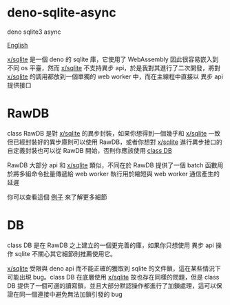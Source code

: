 # deno-sqlite-async

deno sqlite3 async

[English](README.md)

[x/sqlite](https://deno.land/x/sqlite) 是一個 deno 的 sqlite 庫，它使用了
WebAssembly 因此很容易嵌入到不同 os 平臺，然而
[x/sqlite](https://deno.land/x/sqlite) 不支持異步
api，於是我對其進行了二次開發，將對 [x/sqlite](https://deno.land/x/sqlite)
的調用都放到一個單獨的 web worker 中，而在主線程中直接以 異步 api 提供接口

# RawDB

class RawDB 是對 [x/sqlite](https://deno.land/x/sqlite)
的異步封裝，如果你想得到一個幾乎和 [x/sqlite](https://deno.land/x/sqlite)
一致但已經封裝好的異步庫則可以使用 RawDB，或者你想對
[x/sqlite](https://deno.land/x/sqlite) 進行異步接口的自定義封裝也可以從 RawDB
開始，否則你應該使用 [class DB](#DB)

RawDB 大部分 api 和 [x/sqlite](https://deno.land/x/sqlite) 類似，不同在於 RawDB
提供了一個 batch 函數用於將多組命令批量傳遞給 web worker 執行用於縮短與 web
worker 通信產生的延遲

你可以查看這個 [例子](bin/raw.ts) 來了解更多細節

# DB

class DB 是在 RawDB 之上建立的一個更完善的庫，如果你只想使用 異步 api 操作
sqlite 不關心其它細節則推薦使用它。

[x/sqlite](https://deno.land/x/sqlite) 受限與 deno api 而不能正確的獲取到 sqlite
的文件鎖，這在某些情況下可能出現 bug。class DB 在底層使用
[x/sqlite](https://deno.land/x/sqlite) 故也存在同樣的問題，但是 class DB
提供了一個可選的讀寫鎖，並且大部分默認操作都進行了加鎖處理，這可以保證在同一個連接中避免無法加鎖引發的
bug
